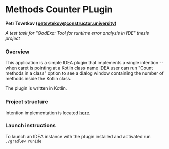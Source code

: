 # Methods Counter PLugin

**Petr Tsvetkov ([petsvtekov@constructor.university]())**

_A test task for "QodExa: Tool for runtime error analysis in IDE" thesis project_

### Overview

This application is a simple IDEA plugin that implements a single intention --
when caret is pointing at a Kotlin class name IDEA user can run
"Count methods in a class" option to see a dialog window containing the number of methods
inside the Kotlin class.

The plugin is written in Kotlin.

### Project structure

Intention implementation is located
[here](src/main/kotlin/org/petrtsv/methodscounterplugin/CountClassMethods.kt).

### Launch instructions

To launch an IDEA instance with the plugin installed and activated run ` ./gradlew runIde`